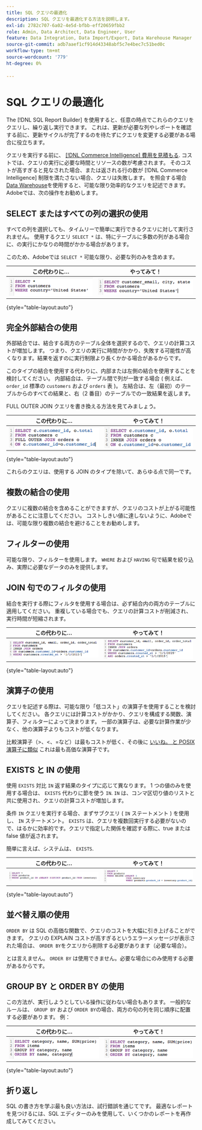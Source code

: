 ```yaml
---
title: SQL クエリの最適化
description: SQL クエリを最適化する方法を説明します。
exl-id: 2782c707-6a02-4e5d-bfbb-eff20659fbb2
role: Admin, Data Architect, Data Engineer, User
feature: Data Integration, Data Import/Export, Data Warehouse Manager
source-git-commit: adb7aaef1cf914d43348abf5c7e4bec7c51bed0c
workflow-type: tm+mt
source-wordcount: '779'
ht-degree: 0%

---
```


# SQL クエリの最適化

The [!DNL SQL Report Builder] を使用すると、任意の時点でこれらのクエリをクエリし、繰り返し実行できます。 これは、更新が必要な列やレポートを確認する前に、更新サイクルが完了するのを待たずにクエリを変更する必要がある場合に役立ちます。

クエリを実行する前に、 [[!DNL Commerce Intelligence] 費用を見積もる](https://experienceleague.adobe.com/docs/commerce-knowledge-base/kb/troubleshooting/miscellaneous/sql-queries-explain-cost-errors.html). コストでは、クエリの実行に必要な時間とリソースの数が考慮されます。 そのコストが高すぎると見なされた場合、または返される行の数が [!DNL Commerce Intelligence] 制限を満たさない場合、クエリは失敗します。 を照会する場合 [Data Warehouse](../data-analyst/data-warehouse-mgr/tour-dwm.md)を使用すると、可能な限り効率的なクエリを記述できます。Adobeでは、次の操作をお勧めします。

## SELECT またはすべての列の選択の使用

すべての列を選択しても、タイムリーで簡単に実行できるクエリに対して実行されません。 使用するクエリ `SELECT *` は、特にテーブルに多数の列がある場合に、の実行にかなりの時間がかかる場合があります。

このため、Adobeでは `SELECT *` 可能な限り、必要な列のみを含めます。

| **この代わりに…** | **やってみて！** |
|-----|-----|
| ![](../../mbi/assets/Select_all_1.png) | ![](../../mbi/assets/Select_all_2.png) |

{style="table-layout:auto"}

## 完全外部結合の使用

外部結合では、結合する両方のテーブル全体を選択するので、クエリの計算コストが増加します。 つまり、クエリの実行に時間がかかり、失敗する可能性が高くなります。結果を返すのに実行制限より長くかかる場合があるからです。

このタイプの結合を使用する代わりに、内部または左側の結合を使用することを検討してください。 内部結合は、テーブル間で列が一致する場合 ( 例えば、 `order_id` 標準の `customers` および `orders` 表 )。 左結合は、左（最初）のテーブルからのすべての結果と、右（2 番目）のテーブルでの一致結果を返します。

FULL OUTER JOIN クエリを書き換える方法を見てみましょう。

| **この代わりに…** | **やってみて！** |
|-----|-----|
| ![](../../mbi/assets/Full_Outer_Join_1.png) | ![](../../mbi/assets/Full_Outer_Join_2.png) |

{style="table-layout:auto"}

これらのクエリは、使用する JOIN のタイプを除いて、あらゆる点で同一です。

## 複数の結合の使用

クエリに複数の結合を含めることができますが、クエリのコストが上がる可能性があることに注意してください。 コストしきい値に達しないように、Adobeでは、可能な限り複数の結合を避けることをお勧めします。

## フィルターの使用

可能な限り、フィルターを使用します。 `WHERE` および `HAVING` 句で結果を絞り込み、実際に必要なデータのみを提供します。

## JOIN 句でのフィルタの使用

結合を実行する際にフィルタを使用する場合は、必ず結合内の両方のテーブルに適用してください。 重複している場合でも、クエリの計算コストが削減され、実行時間が短縮されます。

| **この代わりに…** | **やってみて！** |
|-----|-----|
| ![](../../mbi/assets/Join_filters_1.png) | ![](../../mbi/assets/Join_filters_2.png) |

{style="table-layout:auto"}

## 演算子の使用

クエリを記述する際は、可能な限り「低コスト」の演算子を使用することを検討してください。 各クエリには計算コストがかかり、クエリを構成する関数、演算子、フィルターによって決まります。 一部の演算子は、必要な計算作業が少なく、他の演算子よりもコストが低くなります。

比較演算子（>、&lt;、=など）は最もコストが低く、その後に [いいね。 と POSIX 演算子に類似](https://www.postgresql.org/docs/9.5/functions-matching.html) これは最も高価な演算子です。

## EXISTS と IN の使用

使用 `EXISTS` 対比 `IN` 返す結果のタイプに応じて異なります。 1 つの値のみを使用する場合は、 `EXISTS` 代わりに節を使う `IN`. `IN` は、コンマ区切り値のリストと共に使用され、クエリの計算コストが増加します。

条件 `IN` クエリを実行する場合、まずサブクエリ ( `IN` ステートメント ) を使用し、 `IN` ステートメント。 `EXISTS` は、クエリを複数回実行する必要がないので、はるかに効率的です。クエリで指定した関係を確認する際に、true または false 値が返されます。

簡単に言えば、システムは、 `EXISTS`.

| **この代わりに…** | **やってみて！** |
|-----|-----|
| ![](../../mbi/assets/Exists_1.png) | ![](../../mbi/assets/Exists_2.png) |

{style="table-layout:auto"}

## 並べ替え順の使用

`ORDER BY` は SQL の高価な関数で、クエリのコストを大幅に引き上げることができます。 クエリの EXPLAIN コストが高すぎるというエラーメッセージが表示された場合は、 `ORDER BY`をクエリから削除する必要があります（必要な場合）。

とは言えません。 `ORDER BY` は使用できません。必要な場合にのみ使用する必要があるからです。

## GROUP BY と ORDER BY の使用

この方法が、実行しようとしている操作に従わない場合もあります。 一般的なルールは、 `GROUP BY` および `ORDER BY`の場合、両方の句の列を同じ順序に配置する必要があります。 例：

| **この代わりに…** | **やってみて！** |
|-----|-----|
| ![](../../mbi/assets/Group_by_2.png) | ![](../../mbi/assets/Group_by_1.png) |

{style="table-layout:auto"}

## 折り返し

SQL の書き方を学ぶ最も良い方法は、試行錯誤を通じてです。 最適なレポートを見つけるには、SQL エディターのみを使用して、いくつかのレポートを再作成してみてください。

